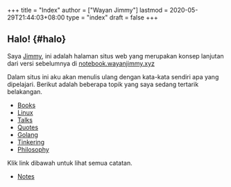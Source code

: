 +++
title = "Index"
author = ["Wayan Jimmy"]
lastmod = 2020-05-29T21:44:03+08:00
type = "index"
draft = false
+++

## Halo! {#halo}

Saya [Jimmy](https://wayanjimmy.xyz/), ini adalah halaman situs web yang merupakan konsep lanjutan dari versi sebelumnya di [notebook.wayanjimmy.xyz](http://notebook.wayanjimmy.xyz/)

Dalam situs ini aku akan menulis ulang dengan kata-kata sendiri apa yang dipelajari. Berikut adalah beberapa topik yang saya sedang tertarik belakangan.

- [Books](/notes/20210504100738-books/)
- [Linux](/notes/20210502110347-linux/)
- [Talks](/notes/20210511121448-talks/)
- [Quotes](/notes/20210121152626-quotes/)
- [Golang](/notes/20201205165502-golang/)
- [Tinkering](/notes/20210503100841-tinkering/)
- [Philosophy](/notes/20210131181150-philosophy/)

Klik link dibawah untuk lihat semua catatan.

- [Notes](/notes/)
